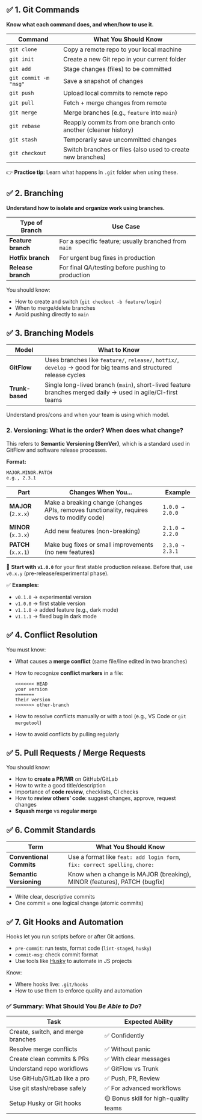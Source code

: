 

## ✅ 1. **Git Commands**

**Know what each command does, and when/how to use it.**

| Command               | What You Should Know                                           |
| --------------------- | -------------------------------------------------------------- |
| `git clone`           | Copy a remote repo to your local machine                       |
| `git init`            | Create a new Git repo in your current folder                   |
| `git add`             | Stage changes (files) to be committed                          |
| `git commit -m "msg"` | Save a snapshot of changes                                     |
| `git push`            | Upload local commits to remote repo                            |
| `git pull`            | Fetch + merge changes from remote                              |
| `git merge`           | Merge branches (e.g., `feature` into `main`)                   |
| `git rebase`          | Reapply commits from one branch onto another (cleaner history) |
| `git stash`           | Temporarily save uncommitted changes                           |
| `git checkout`        | Switch branches or files (also used to create new branches)    |

👉 **Practice tip**: Learn what happens in `.git` folder when using these.



## ✅ 2. **Branching**

**Understand how to isolate and organize work using branches.**

| Type of Branch     | Use Case                                             |
| ------------------ | ---------------------------------------------------- |
| **Feature branch** | For a specific feature; usually branched from `main` |
| **Hotfix branch**  | For urgent bug fixes in production                   |
| **Release branch** | For final QA/testing before pushing to production    |

 You should know:

- How to create and switch (`git checkout -b feature/login`)
- When to merge/delete branches
- Avoid pushing directly to `main`



## ✅ 3. **Branching Models**

| Model           | What to Know                                                                                                       |
| --------------- | ------------------------------------------------------------------------------------------------------------------ |
| **GitFlow**     | Uses branches like `feature/`, `release/`, `hotfix/`, `develop` → good for big teams and structured release cycles |
| **Trunk-based** | Single long-lived branch (`main`), short-lived feature branches merged daily → used in agile/CI-first teams        |

 Understand pros/cons and when your team is using which model.


###  2. **Versioning: What is the order? When does what change?**

This refers to **Semantic Versioning (SemVer)**, which is a standard used in GitFlow and software release processes.

**Format:**

```
MAJOR.MINOR.PATCH
e.g., 2.3.1
```

| Part                | Changes When You...                                                                        | Example         |
| ------------------- | ------------------------------------------------------------------------------------------ | --------------- |
| **MAJOR** (`2.x.x`) | Make a breaking change (changes APIs, removes functionality, requires devs to modify code) | `1.0.0 → 2.0.0` |
| **MINOR** (`x.3.x`) | Add new features (non-breaking)                                                            | `2.1.0 → 2.2.0` |
| **PATCH** (`x.x.1`) | Make bug fixes or small improvements (no new features)                                     | `2.3.0 → 2.3.1` |

🔸 **Start with `v1.0.0`** for your first stable production release.
Before that, use `v0.x.y` (pre-release/experimental phase).

✅ **Examples:**

* `v0.1.0` → experimental version
* `v1.0.0` → first stable version
* `v1.1.0` → added feature (e.g., dark mode)
* `v1.1.1` → fixed bug in dark mode



## ✅ 4. **Conflict Resolution**

You must know:

- What causes a **merge conflict** (same file/line edited in two branches)
- How to recognize **conflict markers** in a file:

  ```
  <<<<<<< HEAD
  your version
  =======
  their version
  >>>>>>> other-branch
  ```

- How to resolve conflicts manually or with a tool (e.g., VS Code or `git mergetool`)
- How to avoid conflicts by pulling regularly



## ✅ 5. **Pull Requests / Merge Requests**

You should know:

- How to **create a PR/MR** on GitHub/GitLab
- How to write a good title/description
- Importance of **code review**, checklists, CI checks
- How to **review others’ code**: suggest changes, approve, request changes
- **Squash merge** vs **regular merge**



## ✅ 6. **Commit Standards**

| Term                     | What You Should Know                                                        |
| ------------------------ | --------------------------------------------------------------------------- |
| **Conventional Commits** | Use a format like `feat: add login form`, `fix: correct spelling`, `chore:` |
| **Semantic Versioning**  | Know when a change is MAJOR (breaking), MINOR (features), PATCH (bugfix)    |

- Write clear, descriptive commits
- One commit = one logical change (atomic commits)



## ✅ 7. **Git Hooks and Automation**

Hooks let you run scripts before or after Git actions.

- `pre-commit`: run tests, format code (`lint-staged`, `husky`)
- `commit-msg`: check commit format
- Use tools like [Husky](https://typicode.github.io/husky) to automate in JS projects

 Know:

- Where hooks live: `.git/hooks`
- How to use them to enforce quality and automation



### ✅ Summary: What Should You _Be Able to Do_?

| Task                               | Expected Ability                      |
| ---------------------------------- | ------------------------------------- |
| Create, switch, and merge branches | ✅ Confidently                        |
| Resolve merge conflicts            | ✅ Without panic                      |
| Create clean commits & PRs         | ✅ With clear messages                |
| Understand repo workflows          | ✅ GitFlow vs Trunk                   |
| Use GitHub/GitLab like a pro       | ✅ Push, PR, Review                   |
| Use git stash/rebase safely        | ✅ For advanced workflows             |
| Setup Husky or Git hooks           | 🟡 Bonus skill for high-quality teams |


